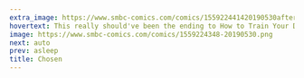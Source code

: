 ```yaml
---
extra_image: https://www.smbc-comics.com/comics/155922441420190530after.png
hovertext: This really should've been the ending to How to Train Your Dragon.
image: https://www.smbc-comics.com/comics/1559224348-20190530.png
next: auto
prev: asleep
title: Chosen
---
```

